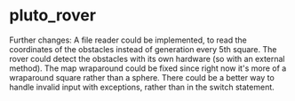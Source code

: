 # pluto_rover

Further changes:
A file reader could be implemented, to read the coordinates of the obstacles instead of generation every 5th square.
The rover could detect the obstacles with its own hardware (so with an external method).
The map wraparound could be fixed since right now it's more of a wraparound square rather than a sphere.
There could be a better way to handle invalid input with exceptions, rather than in the switch statement.
